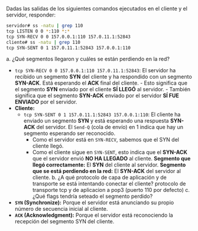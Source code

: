 Dadas las salidas de los siguientes comandos ejecutados en el cliente y el servidor, responder:
```bash
servidor# ss -natu | grep 110
tcp LISTEN 0 0 *:110 *:*
tcp SYN-RECV 0 0 157.0.0.1:110 157.0.11.1:52843
cliente# ss -natu | grep 110
tcp SYN-SENT 0 1 157.0.11.1:52843 157.0.0.1:110
```
a. ¿Qué segmentos llegaron y cuáles se están perdiendo en la red?
-  `tcp SYN-RECV 0 0 157.0.0.1:110 157.0.11.1:52843`: El servidor ha recibido un segmento **SYN** del cliente y ha respondido con un segmento **SYN-ACK**. Está esperando el **ACK** final del cliente.
        - Esto significa que el segmento **SYN** enviado por el cliente **SÍ LLEGÓ** al servidor.
        - También significa que el segmento **SYN-ACK** enviado por el servidor **SÍ FUE ENVIADO** por el servidor.
- **Cliente:**
    - `tcp SYN-SENT 0 1 157.0.11.1:52843 157.0.0.1:110`: El cliente ha enviado un segmento **SYN** y está esperando una respuesta **SYN-ACK** del servidor. El `Send-Q` (cola de envío) en 1 indica que hay un segmento esperando ser reconocido.
        - Como el servidor está en `SYN-RECV`, sabemos que el SYN del cliente llegó.
        - Como el cliente sigue en `SYN-SENT`, esto indica que el **SYN-ACK** que el servidor envió **NO HA LLEGADO** al cliente.
**Segmento que llegó correctamente:** El **SYN** del cliente al servidor.
**Segmento que se está perdiendo en la red:** El **SYN-ACK** del servidor al cliente.
b. ¿A qué protocolo de capa de aplicación y de transporte se está intentando conectar el cliente?
protocolo de transporte tcp y de aplicacion a pop3 (puerto 110 por defecto)
c. ¿Qué flags tendría seteado el segmento perdido?
- **`SYN` (Synchronize):** Porque el servidor está anunciando su propio número de secuencia inicial al cliente.
- **`ACK` (Acknowledgment):** Porque el servidor está reconociendo la recepción del segmento SYN del cliente.
